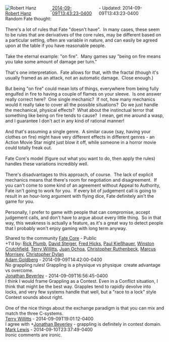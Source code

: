 <div style="margin-bottom:1em;"><div style="display:flex; align-items:center"><span itemprop="author" itemscope itemtype="http://schema.org/Person"><img class="author-photo" src="https://lh3.googleusercontent.com/a-/AAuE7mD3yvwFIxBUrNsdiEci6E-MIo7ApWFQqtHt10Ja=s64-c" alt="Robert Hanz" itemprop="image"><a href="https://plus.google.com/+RobertHanz" target="_blank" class="author" itemprop="url"><span itemprop="name">Robert Hanz</span></a></span> - <a target="_blank" href="https://plus.google.com/+RobertHanz/posts/FCpJSbDucjn"><span itemprop="dateCreated">2014-09-09T13:43:23-0400</span></a><span> - Updated: <span itemprop="dateModified">2014-09-09T13:43:23-0400</span></span></div><div class="main-content"><span itemprop="text">Random Fate thought:<br><br>There&#39;s a lot of rules that Fate &quot;doesn&#39;t have&quot;.  In many cases, these seem to be rules that are derivatives of the core rules, may be different based on a particular setting, often are variable in nature, and can easily be agreed upon at the table if you have reasonable people.<br><br>Take the eternal example: &quot;on fire&quot;.  Many games say &quot;being on fire means you take some amount of damage per turn.&quot;<br><br>That&#39;s one interpretation.  Fate allows for that, with the fractal (though it&#39;s usually framed as an attack, not an automatic damage.  Close enough.)<br><br>But being &quot;on fire&quot; could mean lots of things, everywhere from being fully engulfed in fire to having a couple of flames on your sleeve.  Is one answer really correct here?  One single mechanic?  If not, how many mechanics would it really take to cover all the possible situations?  Do we just handle the mechanical, physical effects?  What about the instinctual terror that something like being on fire tends to cause?  I mean, get me around a wasp, and I guarantee I don&#39;t act in any kind of rational manner!<br><br>And that&#39;s assuming a single genre.  A similar cause (say, having your clothes on fire) might have very different effects in different genres - an Action Movie Star might just blow it off, while someone in a horror movie could totally freak out.<br><br>Fate Core&#39;s model (figure out what you want to do, then apply the rules) handles these variations incredibly well.<br><br>There&#39;s disadvantages to this approach, of course.  The lack of explicit mechanics means that there&#39;s room for negotiation and disagreement.  If you can&#39;t come to some kind of an agreement without Appeal to Authority, Fate isn&#39;t going to work for you.  If every bit of judgement call is going to result in an hour-long argument with flying dice, Fate definitely ain&#39;t the game for you.<br><br>Personally, I prefer to game with people that can compromise, accept judgement calls, and don&#39;t have to argue about every little thing.  So in that way, this weakness is actually a feature, as it&#39;s a great way to detect people that I probably won&#39;t enjoy gaming with long term anyway.</span></div></div><span itemprop="audience"><div class="visibility">Shared to the community <a href="https://plus.google.com/communities/117231873544673522940">Fate Core</a> - Public</div></span><div class="post-activity"><div class="plus-oners">+1'd by: <a href="https://plus.google.com/+RickPlumb">Rick Plumb</a>, <a href="https://plus.google.com/+DavidSteiger">David Steiger</a>, <a href="https://plus.google.com/+FredHicks">Fred Hicks</a>, <a href="https://plus.google.com/112230078537377625576">Paul Kießhauer</a>, <a href="https://plus.google.com/112191992008008115572">Winston Crutchfield</a>, <a href="https://plus.google.com/+TerryWillitts">Terry Willitts</a>, <a href="https://plus.google.com/+JuanOchoa">Juan Ochoa</a>, <a href="https://plus.google.com/+ChristopherRuthenbeck">Christopher Ruthenbeck</a>, <a href="https://plus.google.com/+MarcusMorrisey">Marcus Morrisey</a>, <a href="https://plus.google.com/103795633883852985551">Christopher Dylan</a></div></div><meta itemprop="commentCount" content="4"><div class="comments"><div class="comment" itemprop="comment" itemscope itemtype="http://schema.org/Comment"><span itemprop="author" itemscope itemtype="http://schema.org/Person"><a target="_blank" href="https://plus.google.com/103338054187217183319" class="author" itemprop="url"><span itemprop="name">Adam Goldberg</span></a></span><span class="time"> - <span itemprop="dateCreated">2014-09-09T14:42:00-0400</span></span><div class="comment-content" itemprop="text">No grappling rules! Grappling is a physique vs physique  create advantage vs overcome.</div></div><div class="comment" itemprop="comment" itemscope itemtype="http://schema.org/Comment"><span itemprop="author" itemscope itemtype="http://schema.org/Person"><a target="_blank" href="https://plus.google.com/100651139028675214615" class="author" itemprop="url"><span itemprop="name">Jonathan Beverley</span></a></span><span class="time"> - <span itemprop="dateCreated">2014-09-09T16:56:45-0400</span></span><div class="comment-content" itemprop="text">I think I would frame Grappling as a Contest. Even in a Conflict situation, I think that might be the best way. Grapples tend to rapidly devolve into locks, and very few systems handle that well, but a &quot;race to a lock&quot; style Contest sounds about right.<br><br>One of the nice things about the exchange paradigm is that you can mix and match the three C-systems.</div></div><div class="comment" itemprop="comment" itemscope itemtype="http://schema.org/Comment"><span itemprop="author" itemscope itemtype="http://schema.org/Person"><a target="_blank" href="https://plus.google.com/+TerryWillitts" class="author" itemprop="url"><span itemprop="name">Terry Willitts</span></a></span><span class="time"> - <span itemprop="dateCreated">2014-09-09T19:01:12-0400</span></span><div class="comment-content" itemprop="text">I agree with <span class="proflinkWrapper"><span class="proflinkPrefix">+</span><a class="proflink bidi_isolate" href="https://plus.google.com/100651139028675214615" oid="100651139028675214615" >Jonathan Beverley</a></span> - grappling is definitely in contest domain. </div></div><div class="comment" itemprop="comment" itemscope itemtype="http://schema.org/Comment"><span itemprop="author" itemscope itemtype="http://schema.org/Person"><a target="_blank" href="https://plus.google.com/107105802664740479744" class="author" itemprop="url"><span itemprop="name">Mark Lewis</span></a></span><span class="time"> - <span itemprop="dateCreated">2014-09-10T23:37:49-0400</span></span><div class="comment-content" itemprop="text">Ironic comments are ironic.</div></div></div></body></html>